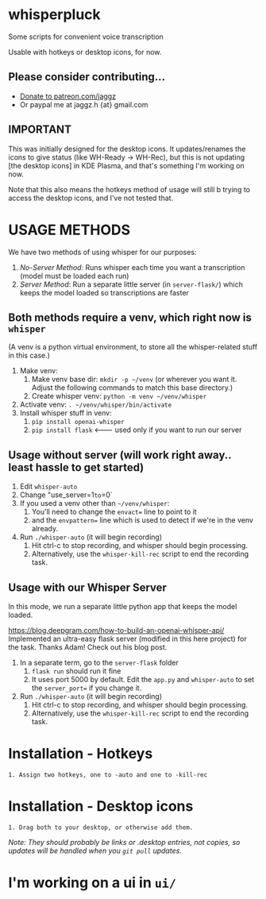 # whisperpluck

Some scripts for convenient voice transcription

Usable with hotkeys or desktop icons, for now.

## Please consider contributing...

* [Donate to patreon.com/jaggz](https://patreon.com/jaggz)
* Or paypal me at jaggz.h {at} gmail.com

## **IMPORTANT**

This was initially designed for the desktop icons. It updates/renames the icons to give status (like WH-Ready -> WH-Rec), but this is not updating [the desktop icons] in KDE Plasma, and that's something I'm working on now.

Note that this also means the hotkeys method of usage will still b trying to access the desktop icons, and I've not tested that.

# USAGE METHODS

We have two methods of using whisper for our purposes:

1. *No-Server Method:* Runs whisper each time you want a transcription (model must be loaded each run)
2. *Server Method*: Run a separate little server (in `server-flask/`) which keeps the model loaded so transcriptions are faster

## Both methods require a venv, which right now is `whisper`

(A venv is a python virtual environment, to store all the whisper-related stuff in this case.)

1. Make venv:
    1. Make venv base dir: `mkdir -p ~/venv` (or wherever you want it. Adjust the following commands to match this base directory.)
    1. Create whisper venv: `python -m venv ~/venv/whisper`
1. Activate venv: `. ~/venv/whisper/bin/activate`
1. Install whisper stuff in venv:
    1. `pip install openai-whisper`
    1. `pip install flask` <--- used only if you want to run our server

## Usage without server (will work right away.. least hassle to get started)

1. Edit `whisper-auto`
1. Change "use_server=1` to `=0`
1. If you used a venv other than `~/venv/whisper`:
    1. You'll need to change the `envact=` line to point to it
    2. and the `envpattern=` line which is used to detect if we're in the venv already.
1. Run `./whisper-auto` (it will begin recording)
    1. Hit ctrl-c to stop recording, and whisper should begin processing.
    1. Alternatively, use the `whisper-kill-rec` script to end the recording task.

## Usage with our Whisper Server

In this mode, we run a separate little python app that keeps the model loaded.

https://blog.deepgram.com/how-to-build-an-openai-whisper-api/
Implemented an ultra-easy flask server (modified in this here project)
for the task.  Thanks Adam!  Check out his blog post.

1. In a separate term, go to the `server-flask` folder
    1. `flask run` should run it fine
    1. It uses port 5000 by default. Edit the `app.py` and `whisper-auto` to set the `server_port=` if you change it.
1. Run `./whisper-auto` (it will begin recording)
    1. Hit ctrl-c to stop recording, and whisper should begin processing.
    1. Alternatively, use the `whisper-kill-rec` script to end the recording task.

# Installation - Hotkeys
    1. Assign two hotkeys, one to -auto and one to -kill-rec

# Installation - Desktop icons
    1. Drag both to your desktop, or otherwise add them.

*Note: They should probably be links or .desktop entries, not copies, so updates will be handled when you `git pull` updates.*

# I'm working on a ui in `ui/`
